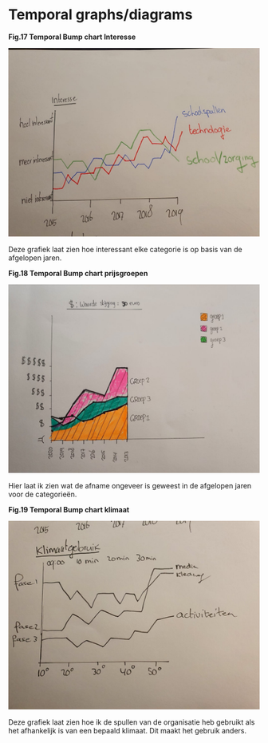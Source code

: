 # Temporal graphs/diagrams

  
**Fig.17 Temporal Bump chart Interesse**

![](../.gitbook/assets/whatsapp-image-2020-09-18-at-01.22.26.jpeg)

Deze grafiek laat zien hoe interessant elke categorie is op basis van de afgelopen jaren.

  
**Fig.18 Temporal Bump chart prijsgroepen**

![](../.gitbook/assets/whatsapp-image-2020-09-18-at-01.22.25.jpeg)

Hier laat ik zien wat de afname ongeveer is geweest in de afgelopen jaren voor de categorieën. 

  
**Fig.19 Temporal Bump chart klimaat**

![](../.gitbook/assets/whatsapp-image-2020-09-18-at-01.22.26-1-.jpeg)

Deze grafiek laat zien hoe ik de spullen van de organisatie heb gebruikt als het afhankelijk is van een bepaald klimaat. Dit maakt het gebruik anders.

